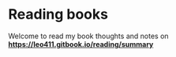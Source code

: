 # Reading books
Welcome to read my book thoughts and notes on **https://leo411.gitbook.io/reading/summary**


